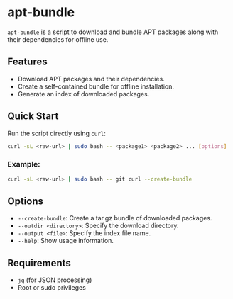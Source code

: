 # apt-bundle

`apt-bundle` is a script to download and bundle APT packages along with their dependencies for offline use.

## Features

- Download APT packages and their dependencies.
- Create a self-contained bundle for offline installation.
- Generate an index of downloaded packages.

## Quick Start

Run the script directly using `curl`:

```bash
curl -sL <raw-url> | sudo bash -- <package1> <package2> ... [options]
```

### Example:

```bash
curl -sL <raw-url> | sudo bash -- git curl --create-bundle
```

## Options

- `--create-bundle`: Create a tar.gz bundle of downloaded packages.
- `--outdir <directory>`: Specify the download directory.
- `--output <file>`: Specify the index file name.
- `--help`: Show usage information.

## Requirements
- `jq` (for JSON processing)
- Root or sudo privileges
